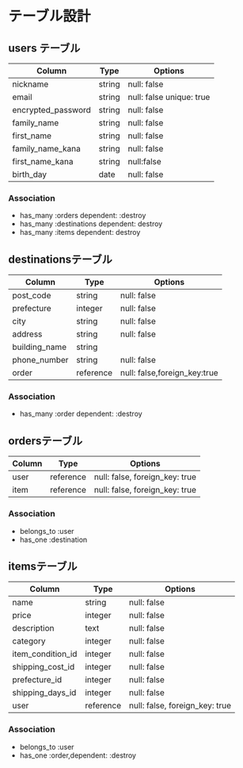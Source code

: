 # テーブル設計

## users テーブル

| Column             | Type   | Options                         |
| ------------------ | ------ | ------------------------------- |
| nickname           | string | null: false                     |
| email              | string | null: false unique: true        |
| encrypted_password | string | null: false                     |
| family_name        | string | null: false                     |
| first_name         | string | null: false                     |
| family_name_kana   | string | null: false                     |
| first_name_kana    | string | null:false                      |
| birth_day          | date   | null: false                     |


### Association

- has_many :orders dependent: :destroy
- has_many :destinations dependent: destroy
- has_many :items dependent: destroy


## destinationsテーブル

| Column             | Type      | Options                      |
| ------------------ | --------- | -----------------------------|
| post_code          | string    | null: false                  |
| prefecture         | integer   | null: false                  |
| city               | string    | null: false                  |
| address            | string    | null: false                  |
| building_name      | string    |                              |
| phone_number       | string    | null: false                  |
| order              | reference | null: false,foreign_key:true |


### Association

- has_many :order dependent: :destroy



## ordersテーブル

| Column             | Type      | Options                        |
| ------------------ | --------- | -------------------------------|
| user               | reference | null: false, foreign_key: true |
| item               | reference | null: false, foreign_key: true |

### Association

- belongs_to :user
- has_one :destination



## itemsテーブル

| Column                | Type      | Options                        |
| --------------------- | --------- | ------------------------------ |
| name                  | string    | null: false                    |
| price                 | integer   | null: false                    |
| description           | text      | null: false                    |
| category              | integer   | null: false                    |
| item_condition_id     | integer   | null: false                    |
| shipping_cost_id      | integer   | null: false                    |
| prefecture_id         | integer   | null: false                    |
| shipping_days_id      | integer   | null: false                    |
| user                  | reference | null: false, foreign_key: true |

### Association

- belongs_to :user 
- has_one :order,dependent: :destroy 
